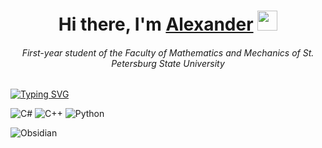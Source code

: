 <h1 align="center">Hi there, I'm <a href="https://t.me/sshurikkm" target="_blank">Alexander</a> 
<img src="https://github.com/blackcater/blackcater/raw/main/images/Hi.gif" height="32"/></h1>
<h6 align="center"> First-year student of the Faculty of Mathematics and Mechanics of St. Petersburg State University</h3>

[![Typing SVG](https://readme-typing-svg.herokuapp.com?color=%2336BCF7&lines=SPbU+|+Programming+Technologies)](https://spbu.ru/postupayushchim/programms/bakalavriat/tekhnologii-programmirovaniya)

![C#](https://img.shields.io/badge/c%23-%23239120.svg?style=for-the-badge&logo=csharp&logoColor=white) ![C++](https://img.shields.io/badge/c++-%2300599C.svg?style=for-the-badge&logo=c%2B%2B&logoColor=white) ![Python](https://img.shields.io/badge/python-3670A0?style=for-the-badge&logo=python&logoColor=ffdd54)  

![Obsidian](https://img.shields.io/badge/Obsidian-%23483699.svg?style=for-the-badge&logo=obsidian&logoColor=white)

